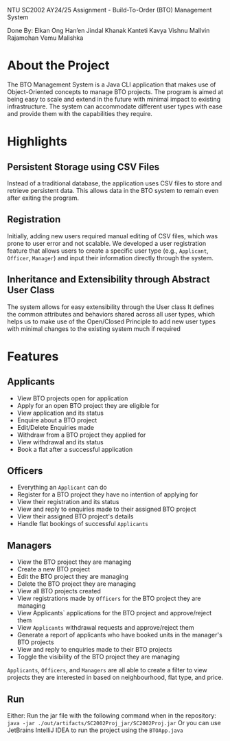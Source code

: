 NTU SC2002 AY24/25 Assignment - Build-To-Order (BTO) Management System

Done By:
Elkan Ong Han’en
Jindal Khanak
Kanteti Kavya Vishnu
Mallvin Rajamohan
Vemu Malishka

# About the Project
The BTO Management System is a Java CLI application that makes use of Object-Oriented concepts to manage BTO projects.
The program is aimed at being easy to scale and extend in the future with minimal impact to existing infrastructure.
The system can accommodate different user types with ease and provide them with the capabilities they require.

# Highlights
## Persistent Storage using CSV Files
Instead of a traditional database, the application uses CSV files to store and retrieve persistent data.
This allows data in the BTO system to remain even after exiting the program.
## Registration
Initially, adding new users required manual editing of CSV files, which was prone to user error and not scalable.
We developed a user registration feature that allows users to create a specific user type (e.g., `Applicant`, `Officer`, `Manager`) and input their information directly through the system.
## Inheritance and Extensibility through Abstract User Class
The system allows for easy extensibility through the User class
It defines the common attributes and behaviors shared across all user types, which helps us to make use of the Open/Closed Principle to add new user types with minimal changes to the existing system much if required

# Features
## Applicants
* View BTO projects open for application
* Apply for an open BTO project they are eligible for
* View application and its status
* Enquire about a BTO project
* Edit/Delete Enquiries made
* Withdraw from a BTO project they applied for
* View withdrawal and its status
* Book a flat after a successful application

## Officers
* Everything an `Applicant` can do
* Register for a BTO project they have no intention of applying for
* View their registration and its status
* View and reply to enquiries made to their assigned BTO project
* View their assigned BTO project's details
* Handle flat bookings of successful `Applicants`

## Managers
* View the BTO project they are managing
* Create a new BTO project
* Edit the BTO project they are managing
* Delete the BTO project they are managing
* View all BTO projects created
* View registrations made by `Officers` for the BTO project they are managing
* View Applicants` applications for the BTO project and approve/reject them
* View `Applicants` withdrawal requests and approve/reject them
* Generate a report of applicants who have booked units in the manager's BTO projects
* View and reply to enquiries made to their BTO projects
* Toggle the visibility of the BTO project they are managing

`Applicants`, `Officers`, and `Managers` are all able to create a filter to view projects they are interested in based on neighbourhood, flat type, and price.

## Run
Either:
Run the jar file with the following command when in the repository:
```java -jar ./out/artifacts/SC2002Proj_jar/SC2002Proj.jar```
Or you can use JetBrains IntelliJ IDEA to run the project using the `BTOApp.java`

